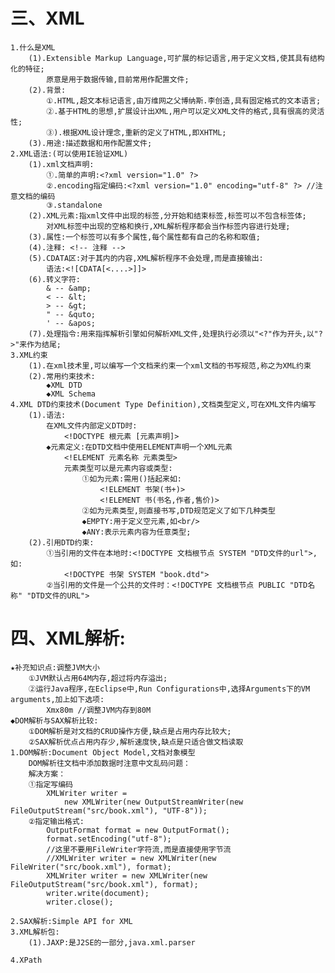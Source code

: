 # 三、XML			
	1.什么是XML
		(1).Extensible Markup Language,可扩展的标记语言,用于定义文档,使其具有结构化的特征;
			原意是用于数据传输,目前常用作配置文件;
		(2).背景:
			①.HTML,超文本标记语言,由万维网之父博纳斯.李创造,具有固定格式的文本语言;
			②.基于HTML的思想,扩展设计出XML,用户可以定义XML文件的格式,具有很高的灵活性;
			③).根据XML设计理念,重新的定义了HTML,即XHTML;		
		(3).用途:描述数据和用作配置文件;		
	2.XML语法:(可以使用IE验证XML)
		(1).xml文档声明:
			①.简单的声明:<?xml version="1.0" ?>
			②.encoding指定编码:<?xml version="1.0" encoding="utf-8" ?> //注意文档的编码
			③.standalone
		(2).XML元素:指xml文件中出现的标签,分开始和结束标签,标签可以不包含标签体;
			对XML标签中出现的空格和换行,XML解析程序都会当作标签内容进行处理;
		(3).属性:一个标签可以有多个属性,每个属性都有自己的名称和取值;
		(4).注释: <!-- 注释 -->
		(5).CDATA区:对于其内的内容,XML解析程序不会处理,而是直接输出:
			语法:<![CDATA[<....>]]>
		(6).转义字符:
			& -- &amp;
			< -- &lt;
			> -- &gt;
			" -- &quto;
			' -- &apos;
		(7).处理指令:用来指挥解析引擎如何解析XML文件,处理执行必须以"<?"作为开头,以"?>"来作为结尾;
	3.XML约束
		(1).在xml技术里,可以编写一个文档来约束一个xml文档的书写规范,称之为XML约束
		(2).常用约束技术:
			◆XML DTD
			◆XML Schema
	4.XML DTD约束技术(Document Type Definition),文档类型定义,可在XML文件内编写
		(1).语法:
			在XML文件内部定义DTD时:
				<!DOCTYPE 根元素 [元素声明]>
			◆元素定义:在DTD文档中使用ELEMENT声明一个XML元素
				<!ELEMENT 元素名称 元素类型>
				元素类型可以是元素内容或类型:
					①如为元素:需用()括起来如:
						<!ELEMENT 书架(书+)>
						<!ELEMENT 书(书名,作者,售价)>
					②如为元素类型,则直接书写,DTD规范定义了如下几种类型
					◆EMPTY:用于定义空元素,如<br/>
					◆ANY:表示元素内容为任意类型;
		(2).引用DTD约束:
			①当引用的文件在本地时:<!DOCTYPE 文档根节点 SYSTEM "DTD文件的url">,如:
				<!DOCTYPE 书架 SYSTEM "book.dtd">
			②当引用的文件是一个公共的文件时：<!DOCTYPE 文档根节点 PUBLIC "DTD名称" "DTD文件的URL">
			
# 四、XML解析:
	★补充知识点:调整JVM大小
		①JVM默认占用64M内存,超过将内存溢出;
		②运行Java程序,在Eclipse中,Run Configurations中,选择Arguments下的VM arguments,加上如下选项:
			Xmx80m //调整JVM内存到80M
	◆DOM解析与SAX解析比较:
		①DOM解析是对文档的CRUD操作方便,缺点是占用内存比较大;
		②SAX解析优点占用内存少,解析速度快,缺点是只适合做文档读取
	1.DOM解析:Document Object Model,文档对象模型
		DOM解析往文档中添加数据时注意中文乱码问题：
		解决方案：
		①指定写编码
			XMLWriter writer = 
				new XMLWriter(new OutputStreamWriter(new FileOutputStream("src/book.xml"), "UTF-8"));
		②指定输出格式:
			OutputFormat format = new OutputFormat();
			format.setEncoding("utf-8");
			//这里不要用FileWriter字符流,而是直接使用字节流
			//XMLWriter writer = new XMLWriter(new FileWriter("src/book.xml"), format);
			XMLWriter writer = new XMLWriter(new FileOutputStream("src/book.xml"), format);
			writer.write(document);
			writer.close();
		
	2.SAX解析:Simple API for XML
	3.XML解析包:
		(1).JAXP:是J2SE的一部分,java.xml.parser
			
	4.XPath		
			
			
			
			
			
			
			
			
			
			
			
			
			
			
			